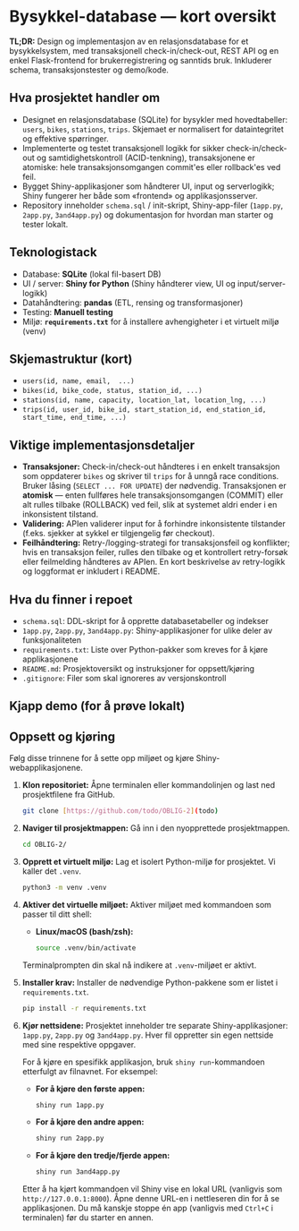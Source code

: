 # Bysykkel-database — kort oversikt

**TL;DR:** Design og implementasjon av en relasjonsdatabase for et bysykkelsystem, med transaksjonell check-in/check-out, REST API og en enkel Flask-frontend for brukerregistrering og sanntids bruk. Inkluderer schema, transaksjonstester og demo/kode.

## Hva prosjektet handler om

- Designet en relasjonsdatabase (SQLite) for bysykler med hovedtabeller: `users`, `bikes`, `stations`, `trips`. Skjemaet er normalisert for dataintegritet og effektive spørringer.
- Implementerte og testet transaksjonell logikk for sikker check-in/check-out og samtidighetskontroll (ACID-tenkning), transaksjonene er atomiske: hele transaksjonsomgangen commit'es eller rollback'es ved feil.
- Bygget Shiny-applikasjoner som håndterer UI, input og serverlogikk; Shiny fungerer her både som «frontend» og applikasjonsserver.
- Repository inneholder `schema.sql` / init-skript, Shiny-app-filer (`1app.py`, `2app.py`, `3and4app.py`) og dokumentasjon for hvordan man starter og tester lokalt.

## Teknologistack

- Database: **SQLite** (lokal fil-basert DB)
- UI / server: **Shiny for Python** (Shiny håndterer view, UI og input/server-logikk)
- Datahåndtering: **pandas** (ETL, rensing og transformasjoner)
- Testing: **Manuell testing**
- Miljø: **`requirements.txt`** for å installere avhengigheter i et virtuelt miljø (venv)

## Skjemastruktur (kort)

- `users(id, name, email,  ...)`
- `bikes(id, bike_code, status, station_id, ...)`
- `stations(id, name, capacity, location_lat, location_lng, ...)`
- `trips(id, user_id, bike_id, start_station_id, end_station_id, start_time, end_time, ...)`

## Viktige implementasjonsdetaljer

- **Transaksjoner:** Check-in/check-out håndteres i en enkelt transaksjon som oppdaterer `bikes` og skriver til `trips` for å unngå race conditions. Bruker låsing (`SELECT ... FOR UPDATE`) der nødvendig. Transaksjonen er **atomisk** — enten fullføres hele transaksjonsomgangen (COMMIT) eller alt rulles tilbake (ROLLBACK) ved feil, slik at systemet aldri ender i en inkonsistent tilstand.
- **Validering:** APIen validerer input for å forhindre inkonsistente tilstander (f.eks. sjekker at sykkel er tilgjengelig før checkout).
- **Feilhåndtering:** Retry-/logging-strategi for transaksjonsfeil og konflikter; hvis en transaksjon feiler, rulles den tilbake og et kontrollert retry-forsøk eller feilmelding håndteres av APIen. En kort beskrivelse av retry-logikk og loggformat er inkludert i README.

## Hva du finner i repoet

- `schema.sql`: DDL-skript for å opprette databasetabeller og indekser
- `1app.py`, `2app.py`, `3and4app.py`: Shiny-applikasjoner for ulike deler av funksjonaliteten
- `requirements.txt`: Liste over Python-pakker som kreves for å kjøre applikasjonene
- `README.md`: Prosjektoversikt og instruksjoner for oppsett/kjøring
- `.gitignore`: Filer som skal ignoreres av versjonskontroll

## Kjapp demo (for å prøve lokalt)

## Oppsett og kjøring

Følg disse trinnene for å sette opp miljøet og kjøre Shiny-webapplikasjonene.

1. **Klon repositoriet:**
   Åpne terminalen eller kommandolinjen og last ned prosjektfilene fra GitHub.

   ```bash
   git clone [https://github.com/todo/OBLIG-2](todo)
   ```

2. **Naviger til prosjektmappen:**
   Gå inn i den nyopprettede prosjektmappen.

   ```bash
   cd OBLIG-2/
   ```

3. **Opprett et virtuelt miljø:**
   Lag et isolert Python-miljø for prosjektet. Vi kaller det `.venv`.

   ```bash
   python3 -m venv .venv
   ```

4. **Aktiver det virtuelle miljøet:**
   Aktiver miljøet med kommandoen som passer til ditt shell:

   - **Linux/macOS (bash/zsh):**
     ```bash
     source .venv/bin/activate
     ```

   Terminalprompten din skal nå indikere at `.venv`-miljøet er aktivt.

5. **Installer krav:**
   Installer de nødvendige Python-pakkene som er listet i `requirements.txt`.

   ```bash
   pip install -r requirements.txt
   ```

6. **Kjør nettsidene:**
   Prosjektet inneholder tre separate Shiny-applikasjoner: `1app.py`, `2app.py` og `3and4app.py`.
   Hver fil oppretter sin egen nettside med sine respektive oppgaver.

   For å kjøre en spesifikk applikasjon, bruk `shiny run`-kommandoen etterfulgt av filnavnet. For eksempel:

   - **For å kjøre den første appen:**
     ```bash
     shiny run 1app.py
     ```
   - **For å kjøre den andre appen:**
     ```bash
     shiny run 2app.py
     ```
   - **For å kjøre den tredje/fjerde appen:**
     ```bash
     shiny run 3and4app.py
     ```

   Etter å ha kjørt kommandoen vil Shiny vise en lokal URL (vanligvis som `http://127.0.0.1:8000`).
   Åpne denne URL-en i nettleseren din for å se applikasjonen.
   Du må kanskje stoppe én app (vanligvis med `Ctrl+C` i terminalen) før du starter en annen.


